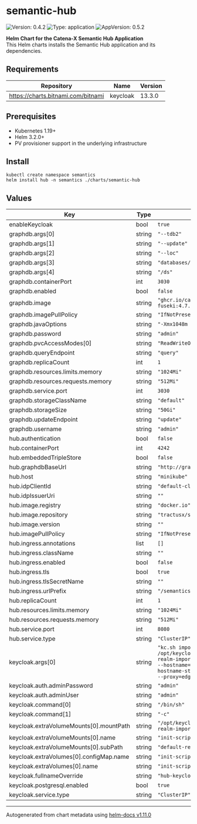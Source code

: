 # semantic-hub

![Version: 0.4.2](https://img.shields.io/badge/Version-0.4.2-informational?style=flat-square) ![Type: application](https://img.shields.io/badge/Type-application-informational?style=flat-square) ![AppVersion: 0.5.2](https://img.shields.io/badge/AppVersion-0.5.2-informational?style=flat-square)

**Helm Chart for the Catena-X Semantic Hub Application** <br/>
This Helm charts installs the Semantic Hub application and its dependencies. 

## Requirements

| Repository | Name | Version |
|------------|------|---------|
| https://charts.bitnami.com/bitnami | keycloak | 13.3.0 |

## Prerequisites
- Kubernetes 1.19+
- Helm 3.2.0+
- PV provisioner support in the underlying infrastructure

## Install
```
kubectl create namespace semantics
helm install hub -n semantics ./charts/semantic-hub
```

## Values

| Key | Type | Default                                                                                                                                                                     | Description |
|-----|------|-----------------------------------------------------------------------------------------------------------------------------------------------------------------------------|-------------|
| enableKeycloak | bool | `true`                                                                                                                                                                      |  |
| graphdb.args[0] | string | `"--tdb2"`                                                                                                                                                                  |  |
| graphdb.args[1] | string | `"--update"`                                                                                                                                                                |  |
| graphdb.args[2] | string | `"--loc"`                                                                                                                                                                   |  |
| graphdb.args[3] | string | `"databases/"`                                                                                                                                                              |  |
| graphdb.args[4] | string | `"/ds"`                                                                                                                                                                     |  |
| graphdb.containerPort | int | `3030`                                                                                                                                                                      |  |
| graphdb.enabled | bool | `false`                                                                                                                                                                     |  |
| graphdb.image | string | `"ghcr.io/catenax-ev/jena-fuseki:4.7.0"`                                                                                                                                    |  |
| graphdb.imagePullPolicy | string | `"IfNotPresent"`                                                                                                                                                            |  |
| graphdb.javaOptions | string | `"-Xmx1048m -Xms1048m"`                                                                                                                                                     |  |
| graphdb.password | string | `"admin"`                                                                                                                                                                   |  |
| graphdb.pvcAccessModes[0] | string | `"ReadWriteOnce"`                                                                                                                                                           |  |
| graphdb.queryEndpoint | string | `"query"`                                                                                                                                                                   |  |
| graphdb.replicaCount | int | `1`                                                                                                                                                                         |  |
| graphdb.resources.limits.memory | string | `"1024Mi"`                                                                                                                                                                  |  |
| graphdb.resources.requests.memory | string | `"512Mi"`                                                                                                                                                                   |  |
| graphdb.service.port | int | `3030`                                                                                                                                                                      |  |
| graphdb.storageClassName | string | `"default"`                                                                                                                                                                 |  |
| graphdb.storageSize | string | `"50Gi"`                                                                                                                                                                    |  |
| graphdb.updateEndpoint | string | `"update"`                                                                                                                                                                  |  |
| graphdb.username | string | `"admin"`                                                                                                                                                                   |  |
| hub.authentication | bool | `false`                                                                                                                                                                     |  |
| hub.containerPort | int | `4242`                                                                                                                                                                      |  |
| hub.embeddedTripleStore | bool | `false`                                                                                                                                                                     |  |
| hub.graphdbBaseUrl | string | `"http://graphdb:3030"`                                                                                                                                                     |  |
| hub.host | string | `"minikube"`                                                                                                                                                                |  |
| hub.idpClientId | string | `"default-client"`                                                                                                                                                          |  |
| hub.idpIssuerUri | string | `""`                                                                                                                                                                        |  |
| hub.image.registry | string | `"docker.io"`                                                                                                                                                               |  |
| hub.image.repository | string | `"tractusx/sldt-semantic-hub"`                                                                                                                                              |  |
| hub.image.version | string | `""`                                                                                                                                                                        |  |
| hub.imagePullPolicy | string | `"IfNotPresent"`                                                                                                                                                            |  |
| hub.ingress.annotations | list | `[]`                                                                                                                                                                        |  |
| hub.ingress.className | string | `""`                                                                                                                                                                        |  |
| hub.ingress.enabled | bool | `false`                                                                                                                                                                     |  |
| hub.ingress.tls | bool | `true`                                                                                                                                                                      |  |
| hub.ingress.tlsSecretName | string | `""`                                                                                                                                                                        |  |
| hub.ingress.urlPrefix | string | `"/semantics/hub"`                                                                                                                                                          |  |
| hub.replicaCount | int | `1`                                                                                                                                                                         |  |
| hub.resources.limits.memory | string | `"1024Mi"`                                                                                                                                                                  |  |
| hub.resources.requests.memory | string | `"512Mi"`                                                                                                                                                                   |  |
| hub.service.port | int | `8080`                                                                                                                                                                      |  |
| hub.service.type | string | `"ClusterIP"`                                                                                                                                                               |  |
| keycloak.args[0] | string | `"kc.sh import --file /opt/keycloak/data/import/default-realm-import.json; kc.sh start-dev --hostname=registry-keycloak --hostname-strict=false --proxy=edge --proxy=edge"` |  |
| keycloak.auth.adminPassword | string | `"admin"`                                                                                                                                                                   |  |
| keycloak.auth.adminUser | string | `"admin"`                                                                                                                                                                   |  |
| keycloak.command[0] | string | `"/bin/sh"`                                                                                                                                                                 |  |
| keycloak.command[1] | string | `"-c"`                                                                                                                                                                      |  |
| keycloak.extraVolumeMounts[0].mountPath | string | `"/opt/keycloak/data/import/default-realm-import.json"`                                                                                                                     |  |
| keycloak.extraVolumeMounts[0].name | string | `"init-script-vol"`                                                                                                                                                         |  |
| keycloak.extraVolumeMounts[0].subPath | string | `"default-realm-import.json"`                                                                                                                                               |  |
| keycloak.extraVolumes[0].configMap.name | string | `"init-script-vol"`                                                                                                                                                         |  |
| keycloak.extraVolumes[0].name | string | `"init-script-vol"`                                                                                                                                                         |  |
| keycloak.fullnameOverride | string | `"hub-keycloak"`                                                                                                                                                            |  |
| keycloak.postgresql.enabled | bool | `true`                                                                                                                                                                      |  |
| keycloak.service.type | string | `"ClusterIP"`                                                                                                                                                               |  |

----------------------------------------------
Autogenerated from chart metadata using [helm-docs v1.11.0](https://github.com/norwoodj/helm-docs/releases/v1.11.0)
